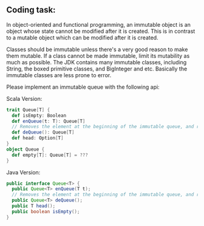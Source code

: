 ## Coding task:

  In object-oriented and functional programming, an immutable object is an object whose state cannot be modified after it is created. This is in contrast to a mutable object which can be modified after it is created. 

  Classes should be immutable unless there's a very good reason to make them mutable. If a class cannot be made immutable, limit its mutability as much as possible. The JDK contains many immutable classes, including String, the boxed primitive classes, and BigInteger and etc. Basically the immutable classes are less prone to error. 

  Please implement an immutable queue with the following api:

  Scala Version:
  ```.scala
  trait Queue[T] {
    def isEmpty: Boolean
    def enQueue(t: T): Queue[T]
    // Removes the element at the beginning of the immutable queue, and returns the new queue.
    def deQueue(): Queue[T]
    def head: Option[T]
  }
  object Queue {
    def empty[T]: Queue[T] = ???
  }
  ```

  Java Version:
  ```.java
public interface Queue<T> {
    public Queue<T> enQueue(T t);
    // Removes the element at the beginning of the immutable queue, and returns the new queue.
    public Queue<T> deQueue();
    public T head();
    public boolean isEmpty();
}
  ```
